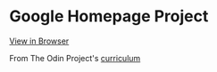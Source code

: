 # Google Homepage Project

[View in Browser](https://novibonjovi.github.io/google-homepage/)

From The Odin Project's [curriculum](http://www.theodinproject.com/courses/web-development-101/lessons/html-css)
